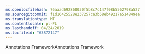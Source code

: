 ```yaml
---
ms.openlocfilehash: 76aaad692868030f5b8c7c147f08b5562798a527
ms.sourcegitcommit: f1d16425528e237257ca3b58eb49217a514849ea
ms.translationtype: MT
ms.contentlocale: pl-PL
ms.lasthandoff: 04/24/2019
ms.locfileid: "63872147"
---
```

<span data-ttu-id="e5001-101">Annotations Framework</span><span class="sxs-lookup"><span data-stu-id="e5001-101">Annotations Framework</span></span>